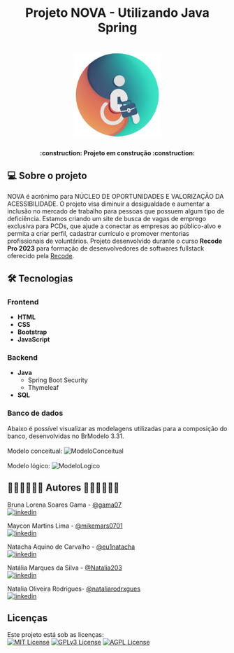 <h1 align="center"> Projeto NOVA -  Utilizando Java Spring </h1> 

<h1 align="center">
      <img alt="logoNova" title="LOGONOVA" src="https://github.com/N-O-V-A-RecodePro2023/siteNOVA/blob/main/IMG/LogoNOVA.png" width="200vw"/>
</h1>

<h4 align="center"> :construction: Projeto em construção :construction: </h4>

## 💻 Sobre o projeto

NOVA é acrônimo para NÚCLEO DE OPORTUNIDADES E VALORIZAÇÃO DA ACESSIBILIDADE. O projeto visa diminuir a desigualdade e aumentar a inclusão no mercado de trabalho para pessoas que possuem algum tipo de deficiência. 
Estamos criando um site de busca de vagas de emprego exclusiva para PCDs, que ajude a conectar as empresas ao público-alvo e permita a criar perfil, cadastrar currículo e promover mentorias profissionais de voluntários. 
Projeto desenvolvido durante o curso **Recode Pro 2023** para formação de desenvolvedores de softwares fullstack oferecido pela [Recode](https://recodepro.org.br).


## 🛠 Tecnologias

### **Frontend** 
-   **HTML**
-   **CSS**
-   **Bootstrap**
-   **JavaScript**

### **Backend** 
-  **Java**
	- Spring Boot Security
   	- Thymeleaf
-  **SQL**

### **Banco de dados** 
Abaixo é possível visualizar as modelagens utilizadas para a composição do banco, desenvolvidas no BrModelo 3.31.
<br><br>
Modelo conceitual:
![ModeloConceitual](https://github.com/N-O-V-A-RecodePro2023/siteNOVA/assets/81835735/79ec86f9-7de1-4aca-8015-ef7213e3c929)
<br><br>
Modelo lógico:
![ModeloLogico](https://github.com/N-O-V-A-RecodePro2023/siteNOVA/assets/81835735/3763d478-c03f-46e1-83d9-46bac8640847)


## 👩🏽‍💻👩🏽‍💻 Autores 👨🏽‍💻👩🏽‍💻

Bruna Lorena Soares Gama - [@gama07](https://www.github.com/gama07)
<br>
[![linkedin](https://img.shields.io/badge/linkedin-0A66C2?style=for-the-badge&logo=linkedin&logoColor=white)](https://www.linkedin.com/in/bruna-lorena-46819528a/)

Maycon Martins Lima - [@mikemars0701](https://www.github.com/mikemars0701)
<br>
[![linkedin](https://img.shields.io/badge/linkedin-0A66C2?style=for-the-badge&logo=linkedin&logoColor=white)](https://www.linkedin.com/in/maycon-martins-b1654023a/)

Natacha Aquino de Carvalho - [@eu1natacha](https://www.github.com/eu1natacha)
<br>
[![linkedin](https://img.shields.io/badge/linkedin-0A66C2?style=for-the-badge&logo=linkedin&logoColor=white)](https://www.linkedin.com/in/natacha-carvalho)

Natália Marques da Silva - [@Natalia203](https://www.github.com/Natalia203)
<br>
[![linkedin](https://img.shields.io/badge/linkedin-0A66C2?style=for-the-badge&logo=linkedin&logoColor=white)](https://www.linkedin.com/in/natália-marques-2a1763186/)

Natalia Oliveira Rodrigues- [@nataliarodrxgues](https://www.github.com/nataliarodrxgues)
<br>
[![linkedin](https://img.shields.io/badge/linkedin-0A66C2?style=for-the-badge&logo=linkedin&logoColor=white)](https://www.linkedin.com/in/nataliarodrxgues)

## Licenças

Este projeto está sob as licenças:
<br>
[![MIT License](https://img.shields.io/badge/License-MIT-green.svg)](https://choosealicense.com/licenses/mit/)
[![GPLv3 License](https://img.shields.io/badge/License-GPL%20v3-yellow.svg)](https://opensource.org/licenses/)
[![AGPL License](https://img.shields.io/badge/license-AGPL-blue.svg)](http://www.gnu.org/licenses/agpl-3.0)

